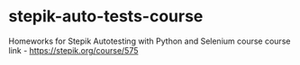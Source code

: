 # stepik-auto-tests-course
Homeworks for Stepik Autotesting with Python and Selenium course
course link - https://stepik.org/course/575
